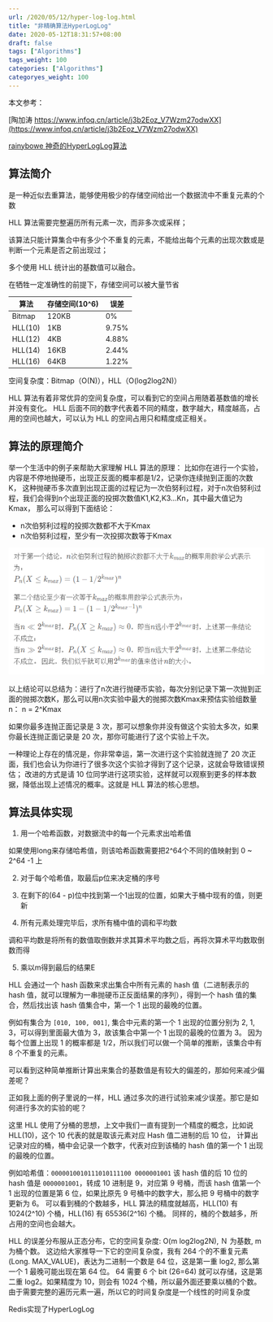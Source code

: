 ```yaml
---
url: /2020/05/12/hyper-log-log.html
title: "非精确算法HyperLogLog"
date: 2020-05-12T18:31:57+08:00
draft: false
tags: ["Algorithms"]
tags_weight: 100
categories: ["Algorithms"]
categoryes_weight: 100
---
```


本文参考：

[陶加涛 https://www.infoq.cn/article/j3b2Eoz_V7Wzm27odwXX](https://www.infoq.cn/article/j3b2Eoz_V7Wzm27odwXX)

[rainybowe 神奇的HyperLogLog算法](http://www.rainybowe.com/blog/2017/07/13/%E7%A5%9E%E5%A5%87%E7%9A%84HyperLogLog%E7%AE%97%E6%B3%95/index.html)

## 算法简介

是一种近似去重算法，能够使用极少的存储空间给出一个数据流中不重复元素的个数

HLL 算法需要完整遍历所有元素一次，而非多次或采样；

该算法只能计算集合中有多少个不重复的元素，不能给出每个元素的出现次数或是判断一个元素是否之前出现过；

多个使用 HLL 统计出的基数值可以融合。


在牺牲一定准确性的前提下，存储空间可以被大量节省

算法|存储空间(10^6)|误差
---|---|---
Bitmap|120KB|0%
HLL(10)|1KB|9.75%
HLL(12)|4KB|4.88%
HLL(14)|16KB|2.44%
HLL(16)|64KB|1.22%

空间复杂度：Bitmap（O(N)），HLL（O(log2log2N)）

HLL 算法有着非常优异的空间复杂度，可以看到它的空间占用随着基数值的增长并没有变化。
HLL 后面不同的数字代表着不同的精度，数字越大，精度越高，占用的空间也越大，可以认为 HLL 的空间占用只和精度成正相关。

## 算法的原理简介

举一个生活中的例子来帮助大家理解 HLL 算法的原理：
比如你在进行一个实验，内容是不停地抛硬币，出现正反面的概率都是1/2，记录你连续抛到正面的次数K，
这种抛硬币多次直到出现正面的过程记为一次伯努利过程，对于n次伯努利过程，我们会得到n个出现正面的投掷次数值K1,K2,K3...Kn，其中最大值记为Kmax，
那么可以得到下面结论：
- n次伯努利过程的投掷次数都不大于Kmax
- n次伯努利过程，至少有一次投掷次数等于Kmax

![概率公式](/images/hyper_log_log.jpg)

以上结论可以总结为：进行了n次进行抛硬币实验，每次分别记录下第一次抛到正面的抛掷次数K，那么可以用n次实验中最大的抛掷次数Kmax来预估实验组数量n：
n = 2^Kmax

如果你最多连抛正面记录是 3 次，那可以想象你并没有做这个实验太多次，如果你最长连抛正面记录是 20 次，那你可能进行了这个实验上千次。

一种理论上存在的情况是，你非常幸运，第一次进行这个实验就连抛了 20 次正面，我们也会认为你进行了很多次这个实验才得到了这个记录，这就会导致错误预估；
改进的方式是请 10 位同学进行这项实验，这样就可以观察到更多的样本数据，降低出现上述情况的概率。这就是 HLL 算法的核心思想。

## 算法具体实现

1. 用一个哈希函数，对数据流中的每一个元素求出哈希值

如果使用long来存储哈希值，则该哈希函数需要把2^64个不同的值映射到 0 ~ 2^64 -1 上

2. 对于每个哈希值，取最后p位来决定桶的序号

3. 在剩下的(64 - p)位中找到第一个1出现的位置，如果大于桶中现有的值，则更新

4. 所有元素处理完毕后，求所有桶中值的调和平均数

调和平均数是将所有的数值取倒数并求其算术平均数之后，再将次算术平均数取倒数而得

5. 乘以m得到最后的结果E

HLL 会通过一个 hash 函数来求出集合中所有元素的 hash 值（二进制表示的 hash 值，就可以理解为一串抛硬币正反面结果的序列），得到一个 hash 值的集合，然后找出该 hash 值集合中，第一个 1 出现的最晚的位置。

例如有集合为 `[010, 100, 001]`, 集合中元素的第一个 1 出现的位置分别为 2, 1, 3，可以得到里面最大值为 3，故该集合中第一个 1 出现的最晚的位置为 3。
因为每个位置上出现 1 的概率都是 1/2，所以我们可以做一个简单的推断，该集合中有 8 个不重复的元素。

可以看到这种简单推断计算出来集合的基数值是有较大的偏差的，那如何来减少偏差呢？

正如我上面的例子里说的一样，HLL 通过多次的进行试验来减少误差。那它是如何进行多次的实验的呢？

这里 HLL 使用了分桶的思想，上文中我们一直有提到一个精度的概念，比如说 HLL(10)，这个 10 代表的就是取该元素对应 Hash 值二进制的后 10 位，
计算出记录对应的桶，桶中会记录一个数字，代表对应到该桶的 hash 值的第一个 1 出现的最晚的位置。

例如哈希值：`0000010010111010111100 0000001001`
该 hash 值的后 10 位的 hash 值是 `0000001001`，转成 10 进制是 9，对应第 9 号桶，而该 hash 值第一个 1 出现的位置是第 6 位，如果比原先 9 号桶中的数字大，那么把 9 号桶中的数字更新为 6。
可以看到桶的个数越多，HLL 算法的精度就越高，HLL(10) 有 1024(2^10) 个桶，HLL(16) 有 65536(2^16) 个桶。
同样的，桶的个数越多，所占用的空间也会越大。

HLL 的误差分布服从正态分布，它的空间复杂度: O(m log2log2N), Ｎ 为基数, m 为桶个数。
这边给大家推导一下它的空间复杂度，我有 264 个的不重复元素 (Long. MAX_VALUE)，表达为二进制一个数是 64 位，这是第一重 log2, 那么第一个 1 最晚可能出现在第 64 位。
64 需要 6 个 bit (26=64) 就可以存储，这是第二重 log2。如果精度为 10，则会有 1024 个桶，所以最外面还要乘以桶的个数。
由于需要完整的遍历元素一遍，所以它的时间复杂度是一个线性的时间复杂度


Redis实现了HyperLogLog
